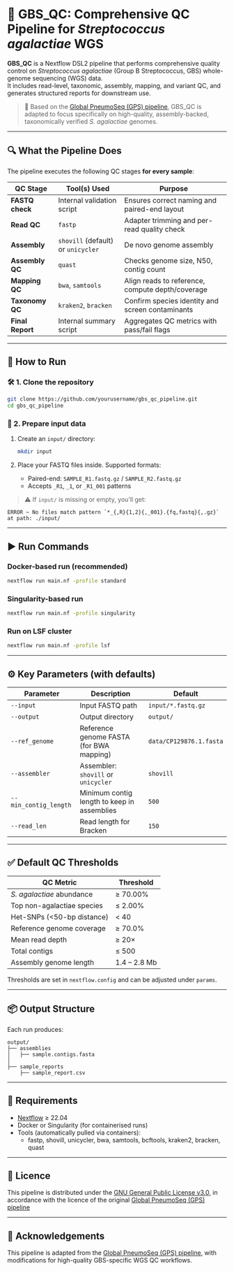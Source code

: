# 🧬 GBS_QC: Comprehensive QC Pipeline for *Streptococcus agalactiae* WGS

**GBS_QC** is a Nextflow DSL2 pipeline that performs comprehensive quality control on *Streptococcus agalactiae* (Group B Streptococcus, GBS) whole-genome sequencing (WGS) data.  
It includes read-level, taxonomic, assembly, mapping, and variant QC, and generates structured reports for downstream use.

> 🔧 Based on the [Global PneumoSeq (GPS) pipeline](https://github.com/GlobalPneumoSeq/gps-pipeline), GBS_QC is adapted to focus specifically on high-quality, assembly-backed, taxonomically verified *S. agalactiae* genomes.

---

## 🔍 What the Pipeline Does

The pipeline executes the following QC stages **for every sample**:

| QC Stage         | Tool(s) Used                            | Purpose                                        |
|------------------|------------------------------------------|------------------------------------------------|
| **FASTQ check**  | Internal validation script               | Ensures correct naming and paired-end layout   |
| **Read QC**      | `fastp`                                  | Adapter trimming and per-read quality check    |
| **Assembly**     | `shovill` (default) or `unicycler`       | De novo genome assembly                        |
| **Assembly QC**  | `quast`                                  | Checks genome size, N50, contig count          |
| **Mapping QC**   | `bwa`, `samtools`                        | Align reads to reference, compute depth/coverage|
| **Taxonomy QC**  | `kraken2`, `bracken`                     | Confirm species identity and screen contaminants|
| **Final Report** | Internal summary script                  | Aggregates QC metrics with pass/fail flags     |

---

## 🚀 How to Run

### 🛠️ 1. Clone the repository

```bash
git clone https://github.com/yourusername/gbs_qc_pipeline.git
cd gbs_qc_pipeline
```

### 📁 2. Prepare input data

1. Create an `input/` directory:
   ```bash
   mkdir input
   ```

2. Place your FASTQ files inside. Supported formats:
   - Paired-end: `SAMPLE_R1.fastq.gz` / `SAMPLE_R2.fastq.gz`
   - Accepts `_R1`, `_1`, or `_R1_001` patterns

> ⚠️ If `input/` is missing or empty, you’ll get:
```
ERROR ~ No files match pattern `*_{,R}{1,2}{,_001}.{fq,fastq}{,.gz}` at path: ./input/
```

---

## ▶️ Run Commands

### Docker-based run (recommended)

```bash
nextflow run main.nf -profile standard
```

### Singularity-based run

```bash
nextflow run main.nf -profile singularity
```

### Run on LSF cluster

```bash
nextflow run main.nf -profile lsf
```

---

## ⚙️ Key Parameters (with defaults)

| Parameter             | Description                                     | Default                          |
|------------------------|-------------------------------------------------|----------------------------------|
| `--input`             | Input FASTQ path                                | `input/*.fastq.gz`               |
| `--output`            | Output directory                                | `output/`                        |
| `--ref_genome`        | Reference genome FASTA (for BWA mapping)        | `data/CP129876.1.fasta`          |
| `--assembler`         | Assembler: `shovill` or `unicycler`             | `shovill`                        |
| `--min_contig_length` | Minimum contig length to keep in assemblies     | `500`                            |
| `--read_len`          | Read length for Bracken                         | `150`                            |


---

## ✅ Default QC Thresholds

| QC Metric                          | Threshold         |
|-----------------------------------|-------------------|
| *S. agalactiae* abundance         | ≥ 70.00%          |
| Top non-agalactiae species        | ≤ 2.00%           |
| Het-SNPs (<50-bp distance)        | < 40              |
| Reference genome coverage         | ≥ 70.0%           |
| Mean read depth                   | ≥ 20×             |
| Total contigs                     | ≤ 500             |
| Assembly genome length            | 1.4 – 2.8 Mb       |

Thresholds are set in `nextflow.config` and can be adjusted under `params`.

---

## 📦 Output Structure

Each run produces:

```
output/
├── assemblies
│   ├── sample.contigs.fasta
│  
├── sample_reports
    ├── sample_report.csv
```

---

## 🧱 Requirements

- [Nextflow](https://www.nextflow.io/) ≥ 22.04
- Docker or Singularity (for containerised runs)
- Tools (automatically pulled via containers):
  - fastp, shovill, unicycler, bwa, samtools, bcftools, kraken2, bracken, quast

---

## 📜 Licence

This pipeline is distributed under the [GNU General Public License v3.0](LICENSE),
in accordance with the licence of the original [Global PneumoSeq (GPS) pipeline](https://github.com/GlobalPneumoSeq/gps-pipeline)

---

## 🙏 Acknowledgements

This pipeline is adapted from the [Global PneumoSeq (GPS) pipeline](https://github.com/GlobalPneumoSeq/gps-pipeline), with modifications for high-quality GBS-specific WGS QC workflows.
